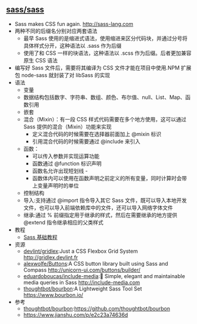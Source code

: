 ## [sass/sass](https://github.com/sass/sass)

* Sass makes CSS fun again. http://sass-lang.com
* 两种不同的后缀名分别对应两套语法
  - 最早 Sass 使用的是缩进式语法，使用缩进来区分代码块，并通过分号将具体样式分开，这种语法以 .sass 作为后缀
  - 使用了和 CSS 一样的块语法，这种语法以 .scss 作为后缀。后者更加兼容原生 CSS 语法
* 编写好 Sass 文件后，需要将其编译为 CSS 文件才能在项目中使用.NPM 扩展包 node-sass 就封装了对 libSass 的实现
* 语法
  - 变量
  - 数据结构包括数字、字符串、数组、颜色、布尔值、null、List、Map、函数引用
  - 嵌套
  - 混合（Mixin）：有一段 CSS 样式代码需要在多个地方使用，这可以通过 Sass 提供的混合（Mixin）功能来实现
    + 定义混合代码的时候需要在选择器前面加上 @mixin 标识
    + 引用混合代码的时候需要通过 @include 来引入
  - 函数：
    + 可以传入参数并实现运算功能
    + 函数通过 @function 标识声明
    + 函数名允许出现短划线 -
    + 函数体内可以使用在函数声明之前定义的所有变量，同时计算时会带上变量声明时的单位
  - 控制结构
  - 导入:支持通过 @import 指令导入其它 Sass 文件，既可以导入本地开发文件，也可以导入前端依赖库中的文件，还可以导入网络字体文件
  - 继承:通过 % 前缀指定用于继承的样式，然后在需要继承的地方提供 @extend 指令继承相应的父类样式
* 教程
  * [Sass 基础教程](http://www.sasschina.com/guide/)
* 资源
  * [devlint/gridlex](https://github.com/devlint/gridlex):Just a CSS Flexbox Grid System http://gridlex.devlint.fr
  * [alexwolfe/Buttons](https://github.com/alexwolfe/Buttons):A CSS button library built using Sass and Compass http://unicorn-ui.com/buttons/builder/
  * [eduardoboucas/include-media](https://github.com/eduardoboucas/include-media/):📐 Simple, elegant and maintainable media queries in Sass http://include-media.com
  * [thoughtbot/bourbon](https://github.com/thoughtbot/bourbon/):A Lightweight Sass Tool Set https://www.bourbon.io/
* 参考
  * [thoughtbot/bourbon](https://github.com/thoughtbot/bourbon):https://github.com/thoughtbot/bourbon
  * https://www.jianshu.com/p/e2c23a74636d
